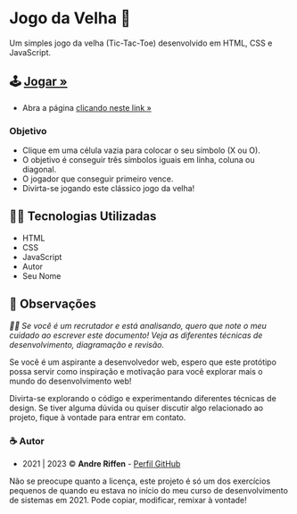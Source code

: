 # Jogo da Velha 👵

Um simples jogo da velha (Tic-Tac-Toe) desenvolvido em HTML, CSS e JavaScript.

## 🕹️ [Jogar »](https://andreriffen.github.io/jogo-da-velha/)

- Abra a página [clicando neste link »](https://andreriffen.github.io/jogo-da-velha/)

### Objetivo

- Clique em uma célula vazia para colocar o seu símbolo (X ou O).
- O objetivo é conseguir três símbolos iguais em linha, coluna ou diagonal.
- O jogador que conseguir primeiro vence.
- Divirta-se jogando este clássico jogo da velha!

## 👨‍💻 Tecnologias Utilizadas

- HTML
- CSS
- JavaScript
- Autor
- Seu Nome

## 💬 Observações

*🙋‍♂️ Se você é um recrutador e está analisando, quero que note o meu cuidado ao escrever este documento! Veja as diferentes técnicas de desenvolvimento, diagramação e revisão.*

Se você é um aspirante a desenvolvedor web, espero que este protótipo possa servir como inspiração e motivação para você explorar mais o mundo do desenvolvimento web!

Divirta-se explorando o código e experimentando diferentes técnicas de design. Se tiver alguma dúvida ou quiser discutir algo relacionado ao projeto, fique à vontade para entrar em contato.

### ☕ Autor

- 2021 | 2023 ©️ **Andre Riffen** - [Perfil GitHub](https://github.com/andreriffen)

Não se preocupe quanto a licença, este projeto é só um dos exercícios pequenos de quando eu estava no início do meu curso de desenvolvimento de sistemas em 2021. Pode copiar, modificar, remixar à vontade!
